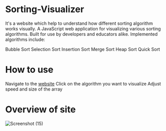 # Sorting-Visualizer
It's a website which help to understand how different sorting algorithm works visually. A JavaScript web application for visualizing various sorting algorithms. Built for use by developers and educators alike. Implemented algorithms include:

Bubble Sort
Selection Sort
Insertion Sort
Merge Sort
Heap Sort
Quick Sort


#  How to use
Navigate to the [website](https://rahulbharti330.github.io/Sorting-Visualizer/)
Click on the algorithm you want to visualize
Adjust speed and size of the array

#  Overview of site

![Screenshot (15)](https://github.com/RahulBharti330/Sorting-Visualizer/assets/108974464/a098b623-1158-4596-a1a6-9362b21cd0b9)
